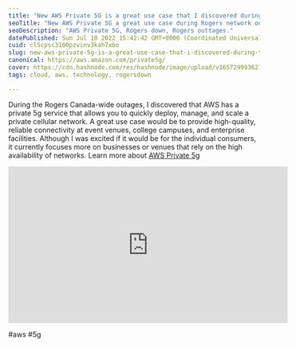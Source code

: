 ```yaml
---
title: "New AWS Private 5G is a great use case that I discovered during the Rogers Canada-wide network outage."
seoTitle: "New AWS Private 5G a great use case during Rogers network outages?"
seoDescription: "AWS Private 5G, Rogers down, Rogers outtages."
datePublished: Sun Jul 10 2022 15:42:42 GMT+0000 (Coordinated Universal Time)
cuid: cl5cpsc3100pzvinv3kah7xbo
slug: new-aws-private-5g-is-a-great-use-case-that-i-discovered-during-the-rogers-canada-wide-network-outage
canonical: https://aws.amazon.com/private5g/
cover: https://cdn.hashnode.com/res/hashnode/image/upload/v1657299936276/gqPKlvLvx.png
tags: cloud, aws, technology, rogersdown

---
```


During the Rogers Canada-wide outages, I discovered that AWS has a private 5g service that allows you to quickly deploy, manage, and scale a private cellular network. A great use case would be to provide high-quality, reliable connectivity at event venues, college campuses, and enterprise facilities. Although I was excited if it would be for the individual consumers, it currently focuses more on businesses or venues that rely on the high availability of networks. Learn more about [AWS Private 5g](https://aws.amazon.com/private5g/)


<iframe width="560" height="315" src="https://www.youtube.com/embed/2tGMop1ncTk" title="YouTube video player" frameborder="0" allow="accelerometer; autoplay; clipboard-write; encrypted-media; gyroscope; picture-in-picture" allowfullscreen></iframe>


#aws #5g 
